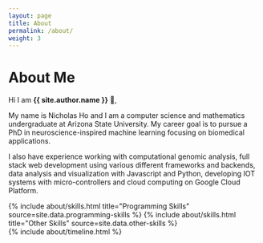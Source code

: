```yaml
---
layout: page
title: About
permalink: /about/
weight: 3
---
```


# **About Me**

Hi I am **{{ site.author.name }}** :wave:,<br>

My name is Nicholas Ho and I am a computer science and mathematics undergraduate at Arizona State University. My career goal is to pursue a PhD in neuroscience-inspired machine learning focusing on biomedical applications.

I also have experience working with computational genomic analysis, full stack web development using various different frameworks and backends, data analysis and visualization with Javascript and Python, developing IOT systems with micro-controllers and cloud computing on Google Cloud Platform. 

<div class="row">
{% include about/skills.html title="Programming Skills" source=site.data.programming-skills %}
{% include about/skills.html title="Other Skills" source=site.data.other-skills %}
</div>

<div class="row">
{% include about/timeline.html %}
</div>